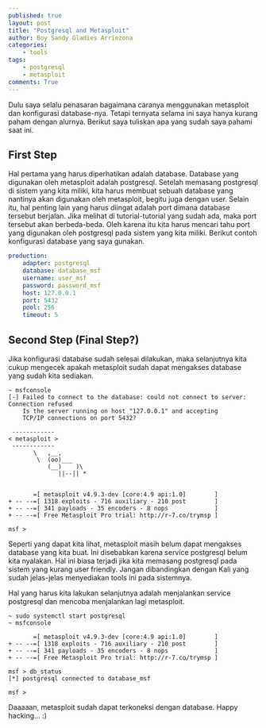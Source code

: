```yaml
---
published: true
layout: post
title: "Postgresql and Metasploit"
author: Boy Sandy Gladies Arriezona
categories:
    - tools
tags:
    - postgresql
    - metasploit
comments: True
---
```


Dulu saya selalu penasaran bagaimana caranya menggunakan metasploit dan konfigurasi database-nya. Tetapi ternyata selama ini saya hanya kurang paham dengan alurnya. Berikut saya tuliskan apa yang sudah saya pahami saat ini.

## First Step

Hal pertama yang harus diperhatikan adalah database. Database yang digunakan oleh metasploit adalah postgresql. Setelah memasang postgresql di sistem yang kita miliki, kita harus membuat sebuah database yang nantinya akan digunakan oleh metasploit, begitu juga dengan user. Selain itu, hal penting lain yang harus diingat adalah port dimana database tersebut berjalan. Jika melihat di tutorial-tutorial yang sudah ada, maka port tersebut akan berbeda-beda. Oleh karena itu kita harus mencari tahu port yang digunakan oleh postgresql pada sistem yang kita miliki. Berikut contoh konfigurasi database yang saya gunakan.

``` yaml
production:
    adapter: postgresql
    database: database_msf
    username: user_msf
    password: password_msf
    host: 127.0.0.1
    port: 5432
    pool: 256
    timeout: 5
```

## Second Step (Final Step?)

Jika konfigurasi database sudah selesai dilakukan, maka selanjutnya kita cukup mengecek apakah metasploit sudah dapat mengakses database yang sudah kita sediakan.

``` shell
~ msfconsole
[-] Failed to connect to the database: could not connect to server: Connection refused
    Is the server running on host "127.0.0.1" and accepting
    TCP/IP connections on port 5432?

 ------------
< metasploit >
 ------------
       \   ,__,
        \  (oo)___
           (__)    )\
              ||--|| *


       =[ metasploit v4.9.3-dev [core:4.9 api:1.0]        ]
+ -- --=[ 1318 exploits - 716 auxiliary - 210 post        ]
+ -- --=[ 341 payloads - 35 encoders - 8 nops             ]
+ -- --=[ Free Metasploit Pro trial: http://r-7.co/trymsp ]

msf >
```

Seperti yang dapat kita lihat, metasploit masih belum dapat mengakses database yang kita buat. Ini disebabkan karena service postgresql belum kita nyalakan. Hal ini biasa terjadi jika kita memasang postgresql pada sistem yang kurang user friendly. Jangan dibandingkan dengan Kali yang sudah jelas-jelas menyediakan tools ini pada sistemnya.

Hal yang harus kita lakukan selanjutnya adalah menjalankan service postgresql dan mencoba menjalankan lagi metasploit.

``` shell
~ sudo systemctl start postgresql
~ msfconsole

       =[ metasploit v4.9.3-dev [core:4.9 api:1.0]        ]
+ -- --=[ 1318 exploits - 716 auxiliary - 210 post        ]
+ -- --=[ 341 payloads - 35 encoders - 8 nops             ]
+ -- --=[ Free Metasploit Pro trial: http://r-7.co/trymsp ]

msf > db_status
[*] postgresql connected to database_msf

msf >
```

Daaaaan, metasploit sudah dapat terkoneksi dengan database. Happy hacking… :)
